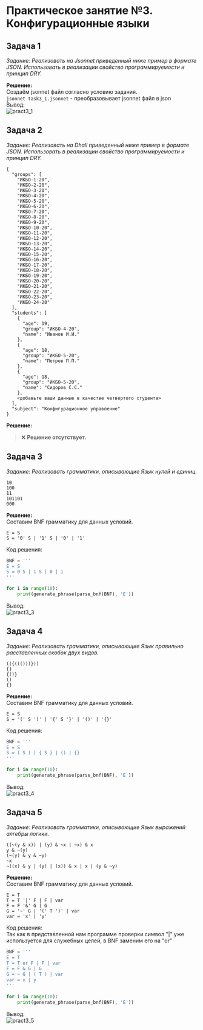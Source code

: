 # Практическое занятие №3. Конфигурационные языки
## Задача 1

_Задание: Реализовать на Jsonnet приведенный ниже пример в формате JSON. Использовать в реализации свойство программируемости и принцип DRY._


__Решение:__  
Создаём jsonnet файл согласно условию задания.  
`jsonnet task3_1.jsonnet` - преобразовывает jsonnet файл в json  
Вывод:  
![pract3_1](https://raw.githubusercontent.com/Codemaster272/KonfigMIREA/refs/heads/main/pract/images/pract3/pract3_1.png)  

## Задача 2

_Задание: Реализовать на Dhall приведенный ниже пример в формате JSON. Использовать в реализации свойство программируемости и принцип DRY._  
```
{
  "groups": [
    "ИКБО-1-20",
    "ИКБО-2-20",
    "ИКБО-3-20",
    "ИКБО-4-20",
    "ИКБО-5-20",
    "ИКБО-6-20",
    "ИКБО-7-20",
    "ИКБО-8-20",
    "ИКБО-9-20",
    "ИКБО-10-20",
    "ИКБО-11-20",
    "ИКБО-12-20",
    "ИКБО-13-20",
    "ИКБО-14-20",
    "ИКБО-15-20",
    "ИКБО-16-20",
    "ИКБО-17-20",
    "ИКБО-18-20",
    "ИКБО-19-20",
    "ИКБО-20-20",
    "ИКБО-21-20",
    "ИКБО-22-20",
    "ИКБО-23-20",
    "ИКБО-24-20"
  ],
  "students": [
    {
      "age": 19,
      "group": "ИКБО-4-20",
      "name": "Иванов И.И."
    },
    {
      "age": 18,
      "group": "ИКБО-5-20",
      "name": "Петров П.П."
    },
    {
      "age": 18,
      "group": "ИКБО-5-20",
      "name": "Сидоров С.С."
    },
    <добавьте ваши данные в качестве четвертого студента>
  ],
  "subject": "Конфигурационное управление"
} 
```

__Решение:__  
> ❌ **Решение отсутствует.**



## Задача 3

_Задание: Реализовать грамматики, описывающие Язык нулей и единиц._
```
10
100
11
101101
000
```


__Решение:__  
Составим BNF грамматику для данных условий.
```bnf
E = S
S = '0' S | '1' S | '0' | '1'
```
Код решения:
```python
BNF = '''
E = S
S = 0 S | 1 S | 0 | 1
'''

for i in range(10):
    print(generate_phrase(parse_bnf(BNF), 'E'))
```

Вывод:  
![pract3_3](https://raw.githubusercontent.com/Codemaster272/KonfigMIREA/refs/heads/main/pract/images/pract3/pract3_3.png)  

## Задача 4

_Задание: Реализовать грамматики, описывающие Язык правильно расставленных скобок двух видов._
```
(({((()))}))
{}
{()}
()
{}
```


__Решение:__  
Составим BNF грамматику для данных условий.
```bnf
E = S
S = '(' S ')' | '{' S '}' | '()' | '{}'
```
Код решения:
```python
BNF = '''
E = S
S = ( S ) | { S } | () | {}
'''

for i in range(10):
    print(generate_phrase(parse_bnf(BNF), 'E'))
```

Вывод:  
![pract3_4](https://raw.githubusercontent.com/Codemaster272/KonfigMIREA/refs/heads/main/pract/images/pract3/pract3_4.png)  

## Задача 5

_Задание: Реализовать грамматики, описывающие Язык выражений алгебры логики._
```
((~(y & x)) | (y) & ~x | ~x) & x
y & ~(y)
(~(y) & y & ~y)
~x
~((x) & y | (y) | (x)) & x | x | (y & ~y)
```


__Решение:__  
Составим BNF грамматику для данных условий.
```bnf
E = T
T = T '|' F | F | var
F = F '&' G | G
G = '~' G | '(' T ')' | var
var = 'x' | 'y'
```
Код решения:  
Так как в представленной нам программе проверки символ "|" уже используется для служебных целей, в BNF заменим его на "or"  
```python
BNF = '''
E = T
T = T or F | F | var
F = F & G | G
G = ~ G | ( T ) | var
var = x | y
'''

for i in range(10):
    print(generate_phrase(parse_bnf(BNF), 'E'))
```
Вывод:  
![pract3_5](https://raw.githubusercontent.com/Codemaster272/KonfigMIREA/refs/heads/main/pract/images/pract3/pract3_5.png)  

